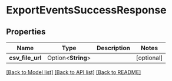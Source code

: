 # ExportEventsSuccessResponse

## Properties

Name | Type | Description | Notes
------------ | ------------- | ------------- | -------------
**csv_file_url** | Option<**String**> |  | [optional]

[[Back to Model list]](../README.md#documentation-for-models) [[Back to API list]](../README.md#documentation-for-api-endpoints) [[Back to README]](../README.md)


